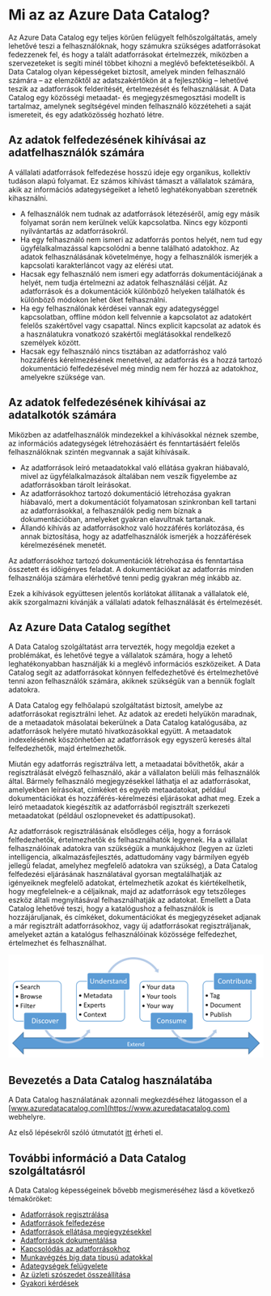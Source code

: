 <properties
   pageTitle="Mi az az Azure Data Catalog? | Microsoft Azure"
   description="Ez a cikk a Microsoft Azure Data Catalog áttekintését tartalmazza, beleértve a szolgáltatás funkcióit, valamint a problémákat, amelyek áthidalására a szolgáltatást tervezték. A Data Catalog olyan képességeket biztosít, amelyek minden felhasználónak – az elemzőktől az adatszakértőkön át a fejlesztőkig – lehetővé teszik az adatforrások regisztrálását, felderítését, megértését és felhasználását."
   services="data-catalog"
   documentationCenter=""
   authors="steelanddata"
   manager="NA"
   editor=""
   tags=""/>
<tags
   ms.service="data-catalog"
   ms.devlang="NA"
   ms.topic="get-started-article"
   ms.tgt_pltfrm="NA"
   ms.workload="data-catalog"
   ms.date="05/26/2016"
   ms.author="maroche"/>

# Mi az az Azure Data Catalog?

Az Azure Data Catalog egy teljes körűen felügyelt felhőszolgáltatás, amely lehetővé teszi a felhasználóknak, hogy számukra szükséges adatforrásokat fedezzenek fel, és hogy a talált adatforrásokat értelmezzék, miközben a szervezeteket is segíti minél többet kihozni a meglévő befektetéseikből. A Data Catalog olyan képességeket biztosít, amelyek minden felhasználó számára – az elemzőktől az adatszakértőkön át a fejlesztőkig – lehetővé teszik az adatforrások felderítését, értelmezését és felhasználását. A Data Catalog egy közösségi metaadat- és megjegyzésmegosztási modellt is tartalmaz, amelynek segítségével minden felhasználó közzéteheti a saját ismereteit, és egy adatközösség hozható létre.

## Az adatok felfedezésének kihívásai az adatfelhasználók számára

A vállalati adatforrások felfedezése hosszú ideje egy organikus, kollektív tudáson alapú folyamat. Ez számos kihívást támaszt a vállalatok számára, akik az információs adategységeiket a lehető leghatékonyabban szeretnék kihasználni.

-   A felhasználók nem tudnak az adatforrások létezéséről, amíg egy másik folyamat során nem kerülnek velük kapcsolatba. Nincs egy központi nyilvántartás az adatforrásokról.
-   Ha egy felhasználó nem ismeri az adatforrás pontos helyét, nem tud egy ügyfélalkalmazással kapcsolódni a benne található adatokhoz. Az adatok felhasználásának követelménye, hogy a felhasználók ismerjék a kapcsolati karakterláncot vagy az elérési utat.
-   Hacsak egy felhasználó nem ismeri egy adatforrás dokumentációjának a helyét, nem tudja értelmezni az adatok felhasználási célját. Az adatforrások és a dokumentációk különböző helyeken találhatók és különböző módokon lehet őket felhasználni.
-   Ha egy felhasználónak kérdései vannak egy adategységgel kapcsolatban, offline módon kell felvennie a kapcsolatot az adatokért felelős szakértővel vagy csapattal. Nincs explicit kapcsolat az adatok és a használatukra vonatkozó szakértői meglátásokkal rendelkező személyek között.
-  Hacsak egy felhasználó nincs tisztában az adatforráshoz való hozzáférés kérelmezésének menetével, az adatforrás és a hozzá tartozó dokumentáció felfedezésével még mindig nem fér hozzá az adatokhoz, amelyekre szüksége van.

## Az adatok felfedezésének kihívásai az adatalkotók számára

Miközben az adatfelhasználók mindezekkel a kihívásokkal néznek szembe, az információs adategységek létrehozásáért és fenntartásáért felelős felhasználóknak szintén megvannak a saját kihívásaik.

-   Az adatforrások leíró metaadatokkal való ellátása gyakran hiábavaló, mivel az ügyfélalkalmazások általában nem veszik figyelembe az adatforrásokban tárolt leírásokat.
-   Az adatforrásokhoz tartozó dokumentáció létrehozása gyakran hiábavaló, mert a dokumentációt folyamatosan szinkronban kell tartani az adatforrásokkal, a felhasználók pedig nem bíznak a dokumentációban, amelyeket gyakran elavultnak tartanak.
- Állandó kihívás az adatforrásokhoz való hozzáférés korlátozása, és annak biztosítása, hogy az adatfelhasználók ismerjék a hozzáférések kérelmezésének menetét.

Az adatforrásokhoz tartozó dokumentációk létrehozása és fenntartása összetett és időigényes feladat. A dokumentációkat az adatforrás minden felhasználója számára elérhetővé tenni pedig gyakran még inkább az.

Ezek a kihívások együttesen jelentős korlátokat állítanak a vállalatok elé, akik szorgalmazni kívánják a vállalati adatok felhasználását és értelmezését.

## Az Azure Data Catalog segíthet

A Data Catalog szolgáltatást arra tervezték, hogy megoldja ezeket a problémákat, és lehetővé tegye a vállalatok számára, hogy a lehető leghatékonyabban használják ki a meglévő információs eszközeiket. A Data Catalog segít az adatforrásokat könnyen felfedezhetővé és értelmezhetővé tenni azon felhasználók számára, akiknek szükségük van a bennük foglalt adatokra.

A Data Catalog egy felhőalapú szolgáltatást biztosít, amelybe az adatforrásokat regisztrálni lehet. Az adatok az eredeti helyükön maradnak, de a metaadatok másolatai bekerülnek a Data Catalog katalógusába, az adatforrások helyére mutató hivatkozásokkal együtt. A metaadatok indexelésének köszönhetően az adatforrások egy egyszerű keresés által felfedezhetők, majd értelmezhetők.

Miután egy adatforrás regisztrálva lett, a metaadatai bővíthetők, akár a regisztrálását elvégző felhasználó, akár a vállalaton belüli más felhasználók által. Bármely felhasználó megjegyzésekkel láthatja el az adatforrásokat, amelyekben leírásokat, címkéket és egyéb metaadatokat, például dokumentációkat és hozzáférés-kérelmezési eljárásokat adhat meg. Ezek a leíró metaadatok kiegészítik az adatforrásból regisztrált szerkezeti metaadatokat (például oszlopneveket és adattípusokat).

Az adatforrások regisztrálásának elsődleges célja, hogy a források felfedezhetők, értelmezhetők és felhasználhatók legyenek. Ha a vállalat felhasználóinak adatokra van szükségük a munkájukhoz (legyen az üzleti intelligencia, alkalmazásfejlesztés, adattudomány vagy bármilyen egyéb jellegű feladat, amelyhez megfelelő adatokra van szükség), a Data Catalog felfedezési eljárásának használatával gyorsan megtalálhatják az igényeiknek megfelelő adatokat, értelmezhetik azokat és kiértékelhetik, hogy megfelelnek-e a céljaiknak, majd az adatforrások egy tetszőleges eszköz általi megnyitásával felhasználhatják az adatokat. Emellett a Data Catalog lehetővé teszi, hogy a katalógushoz a felhasználók is hozzájáruljanak, és címkéket, dokumentációkat és megjegyzéseket adjanak a már regisztrált adatforrásokhoz, vagy új adatforrásokat regisztráljanak, amelyeket aztán a katalógus felhasználóinak közössége felfedezhet, értelmezhet és felhasználhat.

![Az Azure Data Catalog képességei](./media/data-catalog-what-is-data-catalog/data-catalog-capabilities.png)

## Bevezetés a Data Catalog használatába

A Data Catalog használatának azonnali megkezdéséhez látogasson el a [www.azuredatacatalog.com](https://www.azuredatacatalog.com) webhelyre.

Az első lépésekről szóló útmutatót [itt](data-catalog-get-started.md) érheti el.

## További információ a Data Catalog szolgáltatásról

A Data Catalog képességeinek bővebb megismeréséhez lásd a következő témaköröket:

* [Adatforrások regisztrálása](data-catalog-how-to-register.md)
* [Adatforrások felfedezése](data-catalog-how-to-discover.md)
* [Adatforrások ellátása megjegyzésekkel](data-catalog-how-to-annotate.md)
* [Adatforrások dokumentálása](data-catalog-how-to-documentation.md)
* [Kapcsolódás az adatforrásokhoz](data-catalog-how-to-connect.md)
* [Munkavégzés big data típusú adatokkal](data-catalog-how-to-big-data.md)
* [Adategységek felügyelete](data-catalog-how-to-manage.md)
* [Az üzleti szószedet összeállítása](data-catalog-how-to-business-glossary.md)
* [Gyakori kérdések](data-catalog-frequently-asked-questions.md)



<!--HONumber=Jun16_HO2-->


